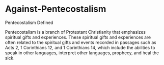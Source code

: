 # Against-Pentecostalism

Pentecostalism Defined

Pentecostalism is a branch of Protestant Christianity that emphasizes spiritual gifts and experiences. These spiritual gifts and experiences are often related to the
spiritual gifts and events recorded in passages such as Acts 2, 1 Corinthians 12, and 1 Corinthians 14, which include the abilities to speak in other languages, interpret
other languages, prophecy, and heal the sick.
